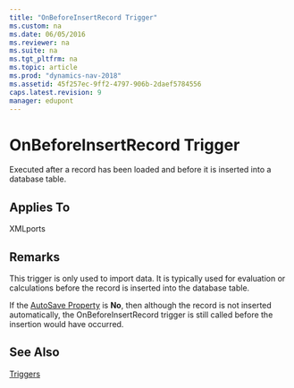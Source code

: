 ```yaml
---
title: "OnBeforeInsertRecord Trigger"
ms.custom: na
ms.date: 06/05/2016
ms.reviewer: na
ms.suite: na
ms.tgt_pltfrm: na
ms.topic: article
ms.prod: "dynamics-nav-2018"
ms.assetid: 45f257ec-9ff2-4797-906b-2daef5784556
caps.latest.revision: 9
manager: edupont
---
```

# OnBeforeInsertRecord Trigger
Executed after a record has been loaded and before it is inserted into a database table.  
  
## Applies To  
 XMLports  
  
## Remarks  
 This trigger is only used to import data. It is typically used for evaluation or calculations before the record is inserted into the database table.  
  
 If the [AutoSave Property](AutoSave-Property.md) is **No**, then although the record is not inserted automatically, the OnBeforeInsertRecord trigger is still called before the insertion would have occurred.  
  
## See Also  
 [Triggers](Triggers.md)